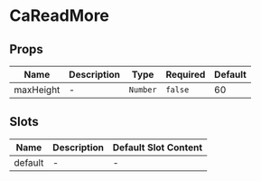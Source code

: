 # CaReadMore

## Props

<!-- @vuese:CaReadMore:props:start -->
|Name|Description|Type|Required|Default|
|---|---|---|---|---|
|maxHeight|-|`Number`|`false`|60|

<!-- @vuese:CaReadMore:props:end -->


## Slots

<!-- @vuese:CaReadMore:slots:start -->
|Name|Description|Default Slot Content|
|---|---|---|
|default|-|-|

<!-- @vuese:CaReadMore:slots:end -->


